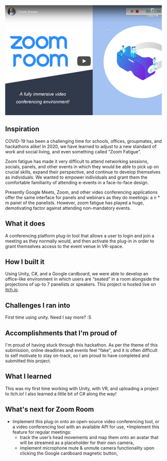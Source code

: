 [![Go To YouTube](https://github.com/dima028/zoom-room/blob/main/Capture.PNG?raw=true)](https://www.youtube.com/watch?v=jkG0TKvfqUA "")

## Inspiration
COVID-19 has been a challenging time for schools, offices, groupmates, and hackathons alike! In 2020, we have learned to adjust to a new standard of work and social living, and even something called “Zoom Fatigue”.

Zoom fatigue has made it very difficult to attend networking sessions, socials, panels, and other events in which they would be able to pick up on crucial skills, expand their perspective, and continue to develop themselves as individuals.
We wanted to empower individuals and grant them the comfortable familiarity of attending e-events in a face-to-face design.

Presently Google Meets, Zoom, and other video conferencing applications offer the same interface for panels and webinars as they do meetings: a n * m panel of the panelists. However, zoom fatigue has played a huge, demotivating factor against attending non-mandatory events. 

## What it does
A conferencing platform plug-in tool that allows a user to login and join a meeting as they normally would, and then activate the plug-in in order to grant themselves access to the event venue in VR-space. 

## How I built it
Using Unity, C#, and a Google cardboard, we were able to develop an office-like environment in which users are “seated” in a room alongside the projections of up-to 7 panelists or speakers. This project is hosted live on [itch.io](https://daimoths.itch.io/zoom-room).


## Challenges I ran into
First time using unity. Need I say more? :S

## Accomplishments that I'm proud of
I'm proud of having stuck through this hackathon. As per the theme of this submission, online deadlines and events feel "fake", and it is often difficult to self motivate to stay on-track, so I am proud to have completed and submitted this project.

## What I learned
This was my first time working with Unity, with VR, and uploading a project to itch.io! I also learned a little bit of C# along the way!

## What's next for Zoom Room
* Implement this plug-in onto an open-source video conferencing tool, or a video conferencing tool with an available API for use,
*Implement this feature for regular meetings:
    * track the user’s head movements and map them onto an avatar that will be streamed as a placeholder for their own camera,
    * implement microphone mute & unmute camera functionality upon clicking the Google cardboard magnetic button,

